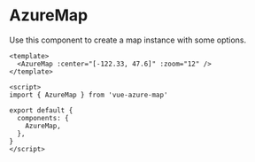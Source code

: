 # AzureMap

Use this component to create a map instance with some options.

```vue
<template>
  <AzureMap :center="[-122.33, 47.6]" :zoom="12" />
</template>

<script>
import { AzureMap } from 'vue-azure-map'

export default {
  components: {
    AzureMap,
  },
}
</script>
```

